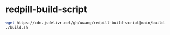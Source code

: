 # redpill-build-script

```bash
wget https://cdn.jsdelivr.net/gh/uwang/redpill-build-script@main/build.sh
./build.sh
```
